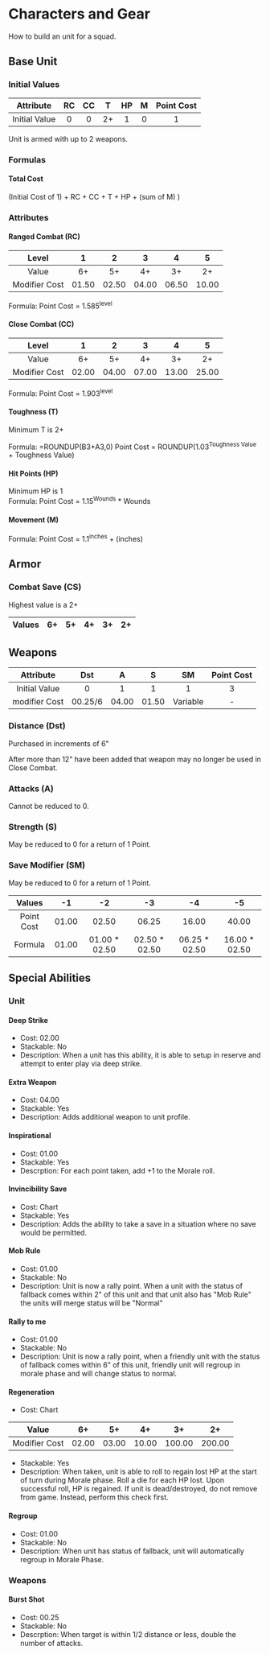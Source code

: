 # Characters and Gear
How to build an unit for a squad.

## Base Unit
### Initial Values
|Attribute    | RC | CC | T   | HP  | M   | Point Cost |
|:-:          |:-: |:-: |:-:  |:-:  |:-:  | :-:        |
|Initial Value| 0  | 0  | 2+  | 1   | 0   | 1          |

Unit is armed with up to 2 weapons.

### Formulas
#### Total Cost
(Initial Cost of 1) + RC + CC + T + HP + (sum of M) )

### Attributes
#### Ranged Combat (RC)
|Level        | 1    | 2    | 3    | 4    | 5   |
|:-:          |:-:   |:-:   |:-:   |:-:   |:-:  |
|Value        | 6+   | 5+   | 4+   | 3+   | 2+  |
|Modifier Cost|01.50 |02.50 |04.00 |06.50 |10.00|

Formula:
Point Cost = 1.585<sup>level</sup>

#### Close Combat (CC)
|Level        | 1    | 2    | 3    | 4    | 5   |
|:-:          |:-:   |:-:   |:-:   |:-:   |:-:  |
|Value        | 6+   | 5+   | 4+   | 3+   | 2+  |
|Modifier Cost|02.00 |04.00 |07.00 |13.00 |25.00|

Formula:
Point Cost = 1.903<sup>level</sup>

#### Toughness (T)
Minimum T is 2+

Formula:
=ROUNDUP(B3+A3,0)
Point Cost = ROUNDUP(1.03<sup>Toughness Value</sup> + Toughness Value)

#### Hit Points (HP)
Minimum HP is 1<br>
Formula:
Point Cost = 1.15<sup>Wounds</sup> * Wounds

#### Movement (M)
Formula: Point Cost = 1.1<sup>inches</sup> + (inches)

## Armor
### Combat Save (CS)
Highest value is a 2+

|Values     | 6+  | 5+  | 4+  | 3+  | 2+  |
|:-:        |:-:  |:-:  |:-:  |:-:  |:-:  |

## Weapons
|Attribute     | Dst | A   | S     | SM     | Point Cost |
|:-:           |:-:  |:-:  |:-:    |:-:     |:-:         |
|Initial Value | 0   | 1   | 1     | 1      | 3          |
|modifier Cost |00.25/6|04.00|01.50|Variable| -          |

### Distance (Dst)
Purchased in increments of 6"

After more than 12" have been added that weapon may no longer be used in Close Combat.

### Attacks (A)
Cannot be reduced to 0.

### Strength (S)
May be reduced to 0 for a return of 1 Point.

### Save Modifier (SM)
May be reduced to 0 for a return of 1 Point.

|Values     | -1  | -2  | -3  | -4  | -5  |
|:-:        |:-:  |:-:  |:-:  |:-:  |:-:  |
|Point Cost |01.00|02.50|06.25|16.00|40.00|         
|Formula| 01.00|01.00 * 02.50|02.50 * 02.50|06.25 * 02.50|16.00 * 02.50

## Special Abilities
### Unit

#### Deep Strike
* Cost: 02.00
* Stackable: No
* Description: When a unit has this ability, it is able to setup in reserve and attempt to enter play via deep strike.

#### Extra Weapon
* Cost: 04.00
* Stackable: Yes
* Description: Adds additional weapon to unit profile.

#### Inspirational
* Cost: 01.00
* Stackable: Yes
* Descrption: For each point taken, add +1 to the Morale roll.

#### Invincibility Save
* Cost: Chart
* Stackable: Yes
* Description: Adds the ability to take a save in a situation where no save would be permitted.

#### Mob Rule
* Cost: 01.00
* Stackable: No
* Description: Unit is now a rally point. When a unit with the status of fallback comes within 2" of this unit and that unit also has "Mob Rule" the units will merge status will be "Normal"

#### Rally to me
* Cost: 01.00
* Stackable: No
* Description: Unit is now a rally point, when a friendly unit with the status of fallback comes within 6" of this unit, friendly unit will regroup in morale phase and will change status to normal. 

#### Regeneration
* Cost: Chart

|Value         | 6+  | 5+  | 4+  | 3+  | 2+  |
|:-:           |:-:  |:-:  |:-:  |:-:  |:-:  |
|Modifier Cost |02.00|03.00|10.00|100.00|200.00|
* Stackable: Yes
* Description: When taken, unit is able to roll to regain lost HP at the start of turn during Morale phase. Roll a die for each HP lost. Upon successful roll, HP is regained. If unit is dead/destroyed, do not remove from game. Instead, perform this check first. 

#### Regroup
* Cost: 01.00
* Stackable: No
* Description: When unit has status of fallback, unit will automatically regroup in Morale Phase.


### Weapons
#### Burst Shot
* Cost: 00.25
* Stackable: No
* Descrption: When target is within 1/2 distance or less, double the number of attacks.

